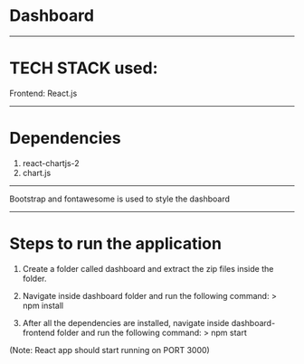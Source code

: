 # Dashboard

___________________________________________________________________________________

# TECH STACK used:

Frontend: React.js

___________________________________________________________________________________

# Dependencies
1. react-chartjs-2
2. chart.js

___________________________________________________________________________________

Bootstrap and fontawesome is used to style the dashboard
___________________________________________________________________________________


# Steps to run the application

1. Create a folder called dashboard and extract the zip files inside the folder.

2. Navigate inside dashboard folder and run the following command:
        > npm install


4. After all the dependencies are installed, navigate inside dashboard-frontend folder and run the following command:
        > npm start 

(Note: React app should start running on PORT 3000)
